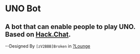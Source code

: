 # UNO Bot
A bot that can enable people to play UNO.  
Based on [Hack.Chat](https://hack.chat/).
---
--Designed By `[zV2BBB]Broken` in [?Lounge](https://hack.chat/?lounge)
